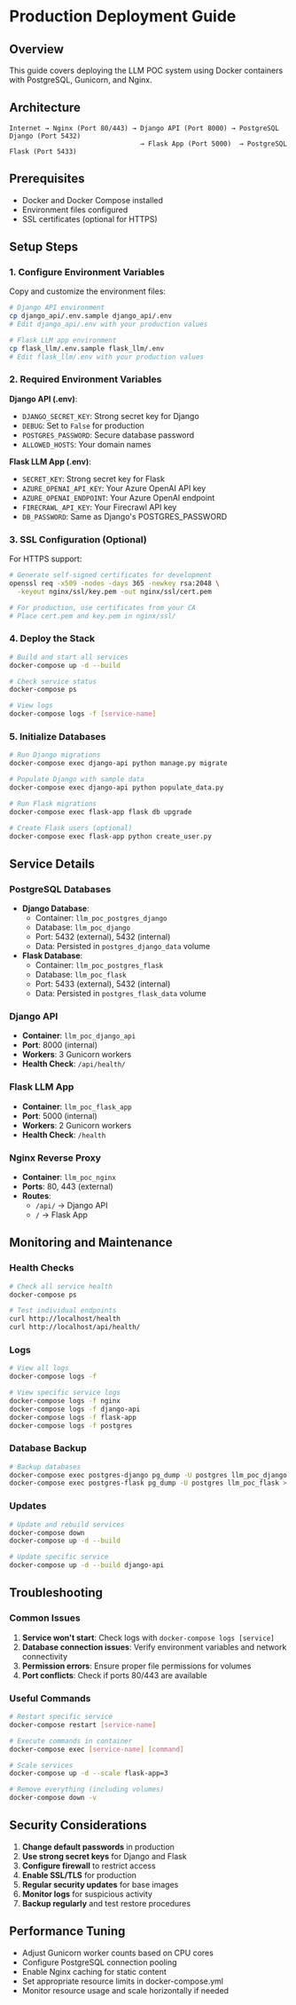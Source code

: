 # Production Deployment Guide

## Overview
This guide covers deploying the LLM POC system using Docker containers with PostgreSQL, Gunicorn, and Nginx.

## Architecture
```
Internet → Nginx (Port 80/443) → Django API (Port 8000) → PostgreSQL Django (Port 5432)
                                 → Flask App (Port 5000)  → PostgreSQL Flask (Port 5433)
```

## Prerequisites
- Docker and Docker Compose installed
- Environment files configured
- SSL certificates (optional for HTTPS)

## Setup Steps

### 1. Configure Environment Variables

Copy and customize the environment files:
```bash
# Django API environment
cp django_api/.env.sample django_api/.env
# Edit django_api/.env with your production values

# Flask LLM app environment
cp flask_llm/.env.sample flask_llm/.env
# Edit flask_llm/.env with your production values
```

### 2. Required Environment Variables

**Django API (.env)**:
- `DJANGO_SECRET_KEY`: Strong secret key for Django
- `DEBUG`: Set to `False` for production
- `POSTGRES_PASSWORD`: Secure database password
- `ALLOWED_HOSTS`: Your domain names

**Flask LLM App (.env)**:
- `SECRET_KEY`: Strong secret key for Flask
- `AZURE_OPENAI_API_KEY`: Your Azure OpenAI API key
- `AZURE_OPENAI_ENDPOINT`: Your Azure OpenAI endpoint
- `FIRECRAWL_API_KEY`: Your Firecrawl API key
- `DB_PASSWORD`: Same as Django's POSTGRES_PASSWORD

### 3. SSL Configuration (Optional)

For HTTPS support:
```bash
# Generate self-signed certificates for development
openssl req -x509 -nodes -days 365 -newkey rsa:2048 \
  -keyout nginx/ssl/key.pem -out nginx/ssl/cert.pem

# For production, use certificates from your CA
# Place cert.pem and key.pem in nginx/ssl/
```

### 4. Deploy the Stack

```bash
# Build and start all services
docker-compose up -d --build

# Check service status
docker-compose ps

# View logs
docker-compose logs -f [service-name]
```

### 5. Initialize Databases

```bash
# Run Django migrations
docker-compose exec django-api python manage.py migrate

# Populate Django with sample data
docker-compose exec django-api python populate_data.py

# Run Flask migrations
docker-compose exec flask-app flask db upgrade

# Create Flask users (optional)
docker-compose exec flask-app python create_user.py
```

## Service Details

### PostgreSQL Databases
- **Django Database**:
  - Container: `llm_poc_postgres_django`
  - Database: `llm_poc_django`
  - Port: 5432 (external), 5432 (internal)
  - Data: Persisted in `postgres_django_data` volume
- **Flask Database**:
  - Container: `llm_poc_postgres_flask`
  - Database: `llm_poc_flask`
  - Port: 5433 (external), 5432 (internal)
  - Data: Persisted in `postgres_flask_data` volume

### Django API
- **Container**: `llm_poc_django_api`
- **Port**: 8000 (internal)
- **Workers**: 3 Gunicorn workers
- **Health Check**: `/api/health/`

### Flask LLM App
- **Container**: `llm_poc_flask_app`
- **Port**: 5000 (internal)
- **Workers**: 2 Gunicorn workers
- **Health Check**: `/health`

### Nginx Reverse Proxy
- **Container**: `llm_poc_nginx`
- **Ports**: 80, 443 (external)
- **Routes**:
  - `/api/` → Django API
  - `/` → Flask App

## Monitoring and Maintenance

### Health Checks
```bash
# Check all service health
docker-compose ps

# Test individual endpoints
curl http://localhost/health
curl http://localhost/api/health/
```

### Logs
```bash
# View all logs
docker-compose logs -f

# View specific service logs
docker-compose logs -f nginx
docker-compose logs -f django-api
docker-compose logs -f flask-app
docker-compose logs -f postgres
```

### Database Backup
```bash
# Backup databases
docker-compose exec postgres-django pg_dump -U postgres llm_poc_django > django_backup.sql
docker-compose exec postgres-flask pg_dump -U postgres llm_poc_flask > flask_backup.sql
```

### Updates
```bash
# Update and rebuild services
docker-compose down
docker-compose up -d --build

# Update specific service
docker-compose up -d --build django-api
```

## Troubleshooting

### Common Issues

1. **Service won't start**: Check logs with `docker-compose logs [service]`
2. **Database connection issues**: Verify environment variables and network connectivity
3. **Permission errors**: Ensure proper file permissions for volumes
4. **Port conflicts**: Check if ports 80/443 are available

### Useful Commands
```bash
# Restart specific service
docker-compose restart [service-name]

# Execute commands in container
docker-compose exec [service-name] [command]

# Scale services
docker-compose up -d --scale flask-app=3

# Remove everything (including volumes)
docker-compose down -v
```

## Security Considerations

1. **Change default passwords** in production
2. **Use strong secret keys** for Django and Flask
3. **Configure firewall** to restrict access
4. **Enable SSL/TLS** for production
5. **Regular security updates** for base images
6. **Monitor logs** for suspicious activity
7. **Backup regularly** and test restore procedures

## Performance Tuning

- Adjust Gunicorn worker counts based on CPU cores
- Configure PostgreSQL connection pooling
- Enable Nginx caching for static content
- Set appropriate resource limits in docker-compose.yml
- Monitor resource usage and scale horizontally if needed
